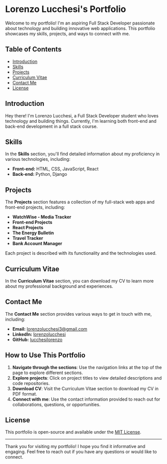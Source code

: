# Lorenzo Lucchesi's Portfolio

Welcome to my portfolio! I'm an aspiring Full Stack Developer passionate about technology and building innovative web applications. This portfolio showcases my skills, projects, and ways to connect with me.

## Table of Contents

- [Introduction](#introduction)
- [Skills](#skills)
- [Projects](#projects)
- [Curriculum Vitae](#curriculum-vitae)
- [Contact Me](#contact-me)
- [License](#license)

## Introduction

Hey there! I'm Lorenzo Lucchesi, a Full Stack Developer student who loves technology and building things. Currently, I'm learning both front-end and back-end development in a full stack course.

## Skills

In the **Skills** section, you'll find detailed information about my proficiency in various technologies, including:

- **Front-end:** HTML, CSS, JavaScript, React
- **Back-end:** Python, Django

## Projects

The **Projects** section features a collection of my full-stack web apps and front-end projects, including:

- **WatchWise - Media Tracker**
- **Front-end Projects**
- **React Projects**
- **The Energy Bulletin**
- **Travel Tracker**
- **Bank Account Manager**

Each project is described with its functionality and the technologies used.

## Curriculum Vitae

In the **Curriculum Vitae** section, you can download my CV to learn more about my professional background and experiences.

## Contact Me

The **Contact Me** section provides various ways to get in touch with me, including:

- **Email:** [lorenzolucchesi3@gmail.com](mailto:lorenzolucchesi3@gmail.com)
- **LinkedIn:** [lorenzolucchesi](https://www.linkedin.com/in/lorenzolucchesi)
- **GitHub:** [lucchesilorenzo](https://github.com/lucchesilorenzo)

## How to Use This Portfolio

1. **Navigate through the sections**: Use the navigation links at the top of the page to explore different sections.
2. **Explore projects**: Click on project titles to view detailed descriptions and code repositories.
3. **Download CV**: Visit the Curriculum Vitae section to download my CV in PDF format.
4. **Connect with me**: Use the contact information provided to reach out for collaborations, questions, or opportunities.

## License

This portfolio is open-source and available under the [MIT License](LICENSE).

---

Thank you for visiting my portfolio! I hope you find it informative and engaging. Feel free to reach out if you have any questions or would like to connect.
